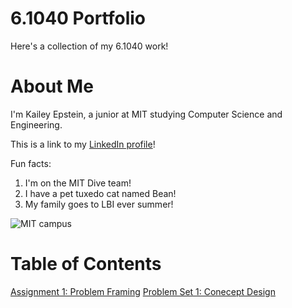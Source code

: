 # 6.1040 Portfolio

Here's a collection of my 6.1040 work!

# About Me
I'm Kailey Epstein, a junior at MIT studying Computer Science and Engineering.

This is a link to my [LinkedIn profile](https://www.linkedin.com/in/kailey-epstein-a85894280)!

Fun facts:
1. I'm on the MIT Dive team!
2. I have a pet tuxedo cat named Bean!
3. My family goes to LBI ever summer!

![MIT campus](https://www.trolleytours.com/wp-content/uploads/2016/05/boston-mit.jpg)

# Table of Contents
[Assignment 1: Problem Framing](assignments/assignment1.md)
[Problem Set 1: Conecept Design](assignments/ps1.md)
